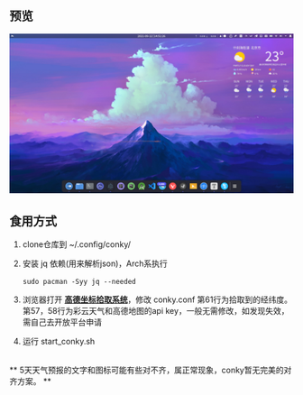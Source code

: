 ## 预览
![](preview.png)

## 食用方式

1. clone仓库到 ~/.config/conky/ 

2. 安装 jq 依赖(用来解析json)，Arch系执行

   ```shell
   sudo pacman -Syy jq --needed
   ```

3. 浏览器打开 **[高德坐标拾取系统](https://lbs.amap.com/tools/picker)**，修改 conky.conf 第61行为拾取到的经纬度。第57，58行为彩云天气和高德地图的api key，一般无需修改，如发现失效，需自己去开放平台申请

4. 运行 start_conky.sh 
<br>
** 5天天气预报的文字和图标可能有些对不齐，属正常现象，conky暂无完美的对齐方案。 **

